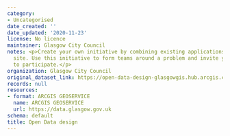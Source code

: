 ```yaml
---
category:
- Uncategorised
date_created: ''
date_updated: '2020-11-23'
license: No licence
maintainer: Glasgow City Council
notes: <p>Create your own initiative by combining existing applications with a custom
  site. Use this initiative to form teams around a problem and invite your community
  to participate.</p>
organization: Glasgow City Council
original_dataset_link: https://open-data-design-glasgowgis.hub.arcgis.com/content/GlasgowGIS::open-data-design
records: null
resources:
- format: ARCGIS GEOSERVICE
  name: ARCGIS GEOSERVICE
  url: https://data.glasgow.gov.uk
schema: default
title: Open Data design
---
```

